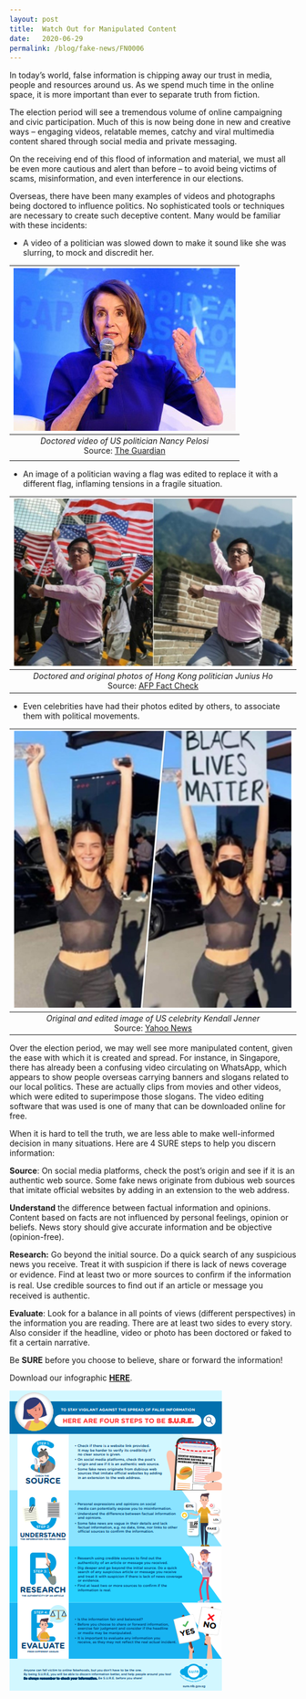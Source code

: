 ```yaml
---
layout: post
title:  Watch Out for Manipulated Content
date:   2020-06-29
permalink: /blog/fake-news/FN0006
---
```


In today’s world, false information is chipping away our trust in media, people and resources around us. As we spend much time in the online space, it is more important than ever to separate truth from fiction.

The election period will see a tremendous volume of online campaigning and civic participation. Much of this is now being done in new and creative ways – engaging videos, relatable memes, catchy and viral multimedia content shared through social media and private messaging.

On the receiving end of this flood of information and material, we must all be even more cautious and alert than before – to avoid being victims of scams, misinformation, and even interference in our elections. 

Overseas, there have been many examples of videos and photographs being doctored to influence politics. No sophisticated tools or techniques are necessary to create such deceptive content. Many would be familiar with these incidents:

- A video of a politician was slowed down to make it sound like she was slurring, to mock and discredit her.

|               ![](../../../images/Pelosi.jpg)                |
| :----------------------------------------------------------: |
| *Doctored video of US politician Nancy Pelosi*<br />Source: [The Guardian](https://www.google.com/amp/s/amp.theguardian.com/technology/2019/may/24/facebook-leaves-fake-nancy-pelosi-video-on-site) |
|                                                              |



- An image of a politician waving a flag was edited to replace it with a different flag, inflaming tensions in a fragile
  situation.

|              ![](../../../images/JuniusHo.jpg)               |
| :----------------------------------------------------------: |
| *Doctored and original photos of Hong Kong politician Junius Ho*<br />Source: [AFP Fact Check](https://factcheck.afp.com/image-has-been-doctored-photo-hong-kong-politician-junius-ho-waving-chinese-flag-beijing) |



- Even celebrities have had their photos edited by others, to associate them with political movements.

|              ![](../../../images/K-Jenner.png)               |
| :----------------------------------------------------------: |
| *Original and edited image of US celebrity Kendall Jenner*<br />Source: [Yahoo News](https://www.google.com/amp/s/news.yahoo.com/amphtml/kendall-jenner-sets-record-straight-173836639.html) |



Over the election period, we may well see more manipulated content, given the ease with which it is created and spread. For instance, in Singapore, there has already been a confusing video circulating on WhatsApp, which appears to show people overseas carrying banners and slogans related to our local politics. These are actually clips from movies and other videos, which were edited to superimpose those slogans. The video editing software that was used is one of many that can be downloaded online for free.

 

When it is hard to tell the truth, we are less able to make well-informed decision in many situations. Here are 4 SURE steps to help you discern information:

 

**Source**: On social media platforms, check the post’s origin and see if it is an authentic web source. Some fake news originate from dubious web sources that imitate official websites by adding in an extension to the web address. 

 

**Understand** the difference between factual information and opinions. Content based on facts are not influenced by personal feelings, opinion or beliefs. News story should give accurate information and be objective (opinion-free).

 

**Research:** Go beyond the initial source. Do a quick search of any suspicious news you receive. Treat it with suspicion if there is lack of news coverage or evidence. Find at least two or more sources to conﬁrm if the information is real. Use credible sources to ﬁnd out if an article or message you received is authentic.

 

**Evaluate**: Look for a balance in all points of views (different perspectives) in the information you are reading. There are at least two sides to every story. Also consider if the headline, video or photo has been doctored or faked to fit a certain narrative.

 

Be **SURE** before you choose to believe, share or forward the information!



Download our infographic **[HERE](/infographic/4-Ways-of-SURE.pdf)**.

![1593431228147](../../../images/1593431228147.png)



